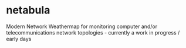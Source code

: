 # netabula
Modern Network Weathermap for monitoring computer and/or telecommunications network topologies - currently a work in progress / early days
